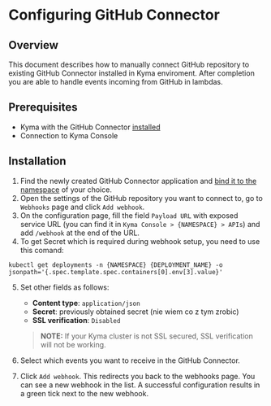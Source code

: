 # Configuring GitHub Connector

## Overview

This document describes how to manually connect GitHub repository to existing GitHub Connector installed in Kyma enviroment. After completion you are able to handle events incoming from GitHub in lambdas.

## Prerequisites

- Kyma with the GitHub Connector [installed](/docs/github-connector/installation.md)
- Connection to Kyma Console

## Installation

1. Find the newly created GitHub Connector application and [bind it to the namespace](https://kyma-project.io/docs/components/application-connector/#tutorials-bind-an-application-to-a-namespace) of your choice.
2. Open the settings of the GitHub repository you want to connect to, go to `Webhooks` page and click `Add webhook`.
3. On the configuration page, fill the field `Payload URL` with exposed service URL (you can find it in `Kyma Console > {NAMESPACE} > APIs`) and add `/webhook` at the end of the URL.
4. To get Secret which is required during webhook setup, you need to use this comand:

```shell
kubectl get deployments -n {NAMESPACE} {DEPLOYMENT_NAME} -o jsonpath='{.spec.template.spec.containers[0].env[3].value}'
```

5. Set other fields as follows:

    - **Content type**: `application/json`
    - **Secret**: previously obtained secret (nie wiem co z tym zrobic)
    - **SSL verification**: `Disabled`

    >**NOTE:** If your Kyma cluster is not SSL secured, SSL verification will not be working.

6. Select which events you want to receive in the GitHub Connector.
7. Click `Add webhook`. This redirects you back to the webhooks page. You can see a new webhook in the list. A successful configuration results in a green tick next to the new webhook.
